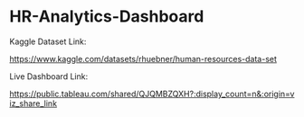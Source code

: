 # HR-Analytics-Dashboard


Kaggle Dataset Link:

https://www.kaggle.com/datasets/rhuebner/human-resources-data-set


Live Dashboard Link:

https://public.tableau.com/shared/QJQMBZQXH?:display_count=n&:origin=viz_share_link
